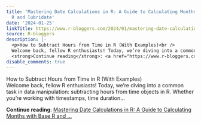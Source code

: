 ```yaml
---
title: 'Mastering Date Calculations in R: A Guide to Calculating Months with Base
  R and lubridate'
date: '2024-01-25'
linkTitle: https://www.r-bloggers.com/2024/01/mastering-date-calculations-in-r-a-guide-to-calculating-months-with-base-r-and-lubridate-2/
source: R-bloggers
description: |-
  <p>How to Subtract Hours from Time in R (With Examples)<br />
  Welcome back, fellow R enthusiasts! Today, we’re diving into a common task in data manipulation: subtracting hours from time objects in R. Whether you’re working with timestamps, time duration...</p>
  <strong>Continue reading</strong>: <a href="https://www.r-bloggers.com/2024/01/mastering-date-calculations-in-r-a-guide-to-calculating-months-with-base-r-and-lubridate-2/">Mastering Date Calculations in R: A Guide to Calculating Months with Base R and ...
disable_comments: true
---
```

<p>How to Subtract Hours from Time in R (With Examples)<br />
Welcome back, fellow R enthusiasts! Today, we’re diving into a common task in data manipulation: subtracting hours from time objects in R. Whether you’re working with timestamps, time duration...</p>
<strong>Continue reading</strong>: <a href="https://www.r-bloggers.com/2024/01/mastering-date-calculations-in-r-a-guide-to-calculating-months-with-base-r-and-lubridate-2/">Mastering Date Calculations in R: A Guide to Calculating Months with Base R and ...